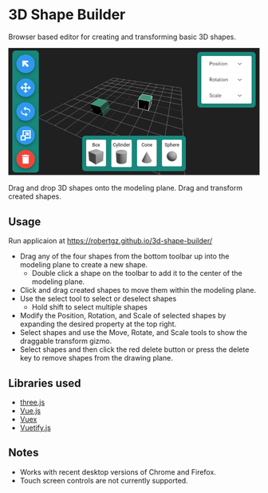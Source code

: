 # 3D Shape Builder

Browser based editor for creating and transforming basic 3D shapes.

![screen capture](src/assets/screen-capture2020-02-20.png)

Drag and drop 3D shapes onto the modeling plane. Drag and transform created shapes.

## Usage
Run applicaion at https://robertgz.github.io/3d-shape-builder/

* Drag any of the four shapes from the bottom toolbar up into the modeling plane to create a new shape.
  * Double click a shape on the toolbar to add it to the center of the modeling plane.
* Click and drag created shapes to move them within the modeling plane.
* Use the select tool to select or deselect shapes
  * Hold shift to select multiple shapes
* Modify the Position, Rotation, and Scale of selected shapes by expanding the desired property at the top right.
* Select shapes and use the Move, Rotate, and Scale tools to show the draggable transform gizmo.
* Select shapes and then click the red delete button or press the delete key to remove shapes from the drawing plane.

## Libraries used
* [three.js](https://threejs.org/)
* [Vue.js](https://vuejs.org/)
* [Vuex](https://vuex.vuejs.org/)
* [Vuetify.js](https://vuetifyjs.com/)

## Notes
* Works with recent desktop versions of Chrome and Firefox.
* Touch screen controls are not currently supported.
